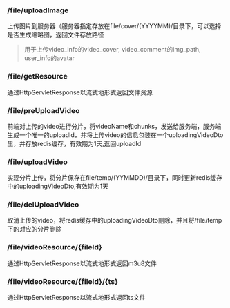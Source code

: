 ### /file/uploadImage
上传图片到服务器（服务器指定存放在file/cover/(YYYYMM)/目录下，可以选择是否生成缩略图，返回文件存放路径
> 用于上传video_info的video_cover, video_comment的img_path, user_info的avatar 

### /file/getResource
通过HttpServletResponse以流式地形式返回文件资源

### /file/preUploadVideo
前端对上传的video进行分片，将videoName和chunks，发送给服务端，服务端生成一个唯一的uploadId，并将上传video的信息包装在一个uploadingVideoDto里，并存放redis缓存，有效期为1天,返回uploadId

### /file/uploadVideo
实现分片上传，将分片保存在file/temp/(YYMMDD)/目录下，同时更新redis缓存中的uploadingVideoDto,有效期为1天

### /file/delUploadVideo
取消上传的video，将redis缓存中的uploadingVideoDto删除，并且将/file/temp下的对应的分片删除

### /file/videoResource/{fileId}
通过HttpServletResponse以流式地形式返回m3u8文件

### /file/videoResource/{fileId}/{ts}
通过HttpServletResponse以流式地形式返回ts文件